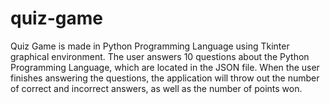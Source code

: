 # quiz-game

Quiz Game is made in Python Programming Language using Tkinter graphical environment. The user answers 10 questions about the Python Programming Language, which are located in the JSON file. When the user finishes answering the questions, the application will throw out the number of correct and incorrect answers, as well as the number of points won.
